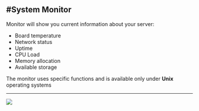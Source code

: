 #System Monitor
----------

Monitor will show you current information about your server:

* Board temperature
* Network status
* Uptime
* CPU Load
* Memory allocation
* Available storage

The monitor uses specific functions and is available only under  **Unix** operating systems

----------
<a href="/assets/img/screen/6.png" target="blank">
    <img src="/assets/img/screen/6.png" class="img-responsive">
</a>
